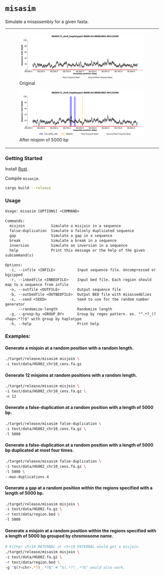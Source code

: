 # `misasim`
Simulate a misassembly for a given fasta.

<table>
  <tr>
    <td>
      <figure float="left">
        <img align="middle" src="docs/imgs/HG00171_chr9_haplotype2-0000142:88082882-90122460_original.png" width="100%">
        <figcaption>Original</figcaption>
      </figure>
      <figure float="left">
        <img align="middle" src="docs/imgs/HG00171_chr9_haplotype2-0000142:88082882-90122460_misjoin.png" width="100%">
        <figcaption>After misjoin of 5000 bp</figcaption>
      </figure>
    </td>
  </tr>
</table>

### Getting Started
Install [Rust](https://www.rust-lang.org/tools/install).

Compile `misasim`.
```bash
cargo build --release
```

### Usage
```
Usage: misasim [OPTIONS] <COMMAND>

Commands:
  misjoin            Simulate a misjoin in a sequence
  false-duplication  Simulate a falsely duplicated sequence
  gap                Simulate a gap in a sequence
  break              Simulate a break in a sequence
  inversion          Simulate an inversion in a sequence
  help               Print this message or the help of the given subcommand(s)

Options:
  -i, --infile <INFILE>          Input sequence file. Uncompressed or bgzipped
  -r, --inbedfile <INBEDFILE>    Input bed file. Each region should map to a sequence from infile
  -o, --outfile <OUTFILE>        Output sequence file
  -b, --outbedfile <OUTBEDFILE>  Output BED file with misassemblies
  -s, --seed <SEED>              Seed to use for the random number generator
      --randomize-length         Randomize length
  -g, --group-by <GROUP_BY>      Group by regex pattern. ex. "^.*?_(?<hap>.*?)$" with group by haplotype
  -h, --help                     Print help
```

### Examples:

#### Generate a misjoin at a random position with a random length.
```bash
./target/release/misasim misjoin \
-i test/data/HG002_chr10_cens.fa.gz
```

#### Generate 12 misjoins at random positions with a random length.
```bash
./target/release/misasim misjoin \
-i test/data/HG002_chr10_cens.fa.gz \
-n 12
```

#### Generate a false-duplication at a random position with a length of 5000 bp.
```bash
./target/release/misasim false-duplication \
-i test/data/HG002_chr10_cens.fa.gz \
-l 5000
```

#### Generate a false-duplication at a random position with a length of 5000 bp duplicated at most four times.
```bash
./target/release/misasim false-duplication \
-i test/data/HG002_chr10_cens.fa.gz \
-l 5000 \
--max-duplications 4
```

#### Generate a gap at a random position within the regions specified with a length of 5000 bp.
```bash
./target/release/misasim misjoin \
-i test/data/HG002.fa.gz \
-r test/data/region.bed \
-l 5000
```

#### Generate a misjoin at a random position within the regions specified with a length of 5000 bp grouped by chromosome name.
```bash
# Either chr10_MATERNAL or chr10_PATERNAL would get a misjoin.
./target/release/misasim misjoin \
-i test/data/HG002.fa.gz \
-r test/data/region.bed \
-g "$(?<chr>.*?)_.*?$" # "$(.*?)_.*?$" would also work.
```
